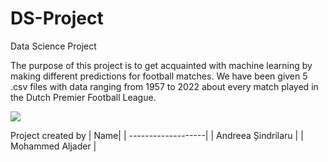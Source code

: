 # DS-Project

Data Science Project

The purpose of this project is to get acquainted  with machine learning by making different predictions for football matches.
We have been given 5 .csv files with data ranging from 1957 to 2022 about every match played in the Dutch Premier Football League.

![](https://i.pinimg.com/originals/e5/ac/e9/e5ace9d111b004b7cef61afe8d3f4c7a.jpg)


Project created by
| Name|
| -------------------|
| Andreea Șindrilaru |
| Mohammed Aljader   |


